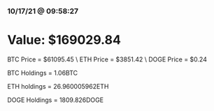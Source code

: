### 10/17/21 @ 09:58:27 

# Value: $169029.84



BTC Price = $61095.45
\ ETH Price = $3851.42
\ DOGE Price = $0.24


BTC Holdings = 1.06BTC

 ETH holdings = 26.960005962ETH

 DOGE Holdings = 1809.826DOGE

